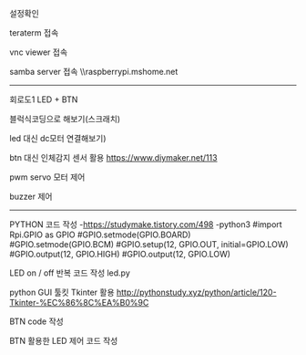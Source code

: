 설정확인

teraterm 접속

vnc viewer 접속

samba server 접속 \\\raspberrypi.mshome.net

--------------------------------------------
회로도1 LED + BTN


블럭식코딩으로 해보기(스크래치)

led 대신 dc모터 연결해보기)

btn 대신 인체감지 센서 활용 https://www.diymaker.net/113

pwm servo 모터 제어

buzzer 제어

---------------------------------------
PYTHON 코드 작성 -https://studymake.tistory.com/498 
-python3 
#import Rpi.GPIO as GPIO 
#GPIO.setmode(GPIO.BOARD) 
#GPIO.setmode(GPIO.BCM)
#GPIO.setup(12, GPIO.OUT, initial=GPIO.LOW)
#GPIO.output(12, GPIO.HIGH)
#GPIO.output(12, GPIO.LOW)



LED on / off 반복 코드 작성 led.py


python GUI 툴킷 Tkinter 활용
http://pythonstudy.xyz/python/article/120-Tkinter-%EC%86%8C%EA%B0%9C



BTN code 작성

BTN 활용한 LED 제어 코드 작성
